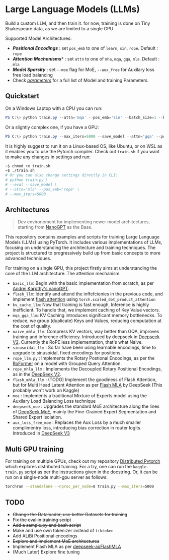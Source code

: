 # Large Language Models (LLMs) 

Build a custom LLM, and then train it. for now, training is done on Tiny Shakespeare data, as we are limited to a single GPU

Supported Model Architectures:
   - ***Positional Encodings*** : set `pos_emb` to one of `learn`, `sin`, `rope`.  Default : `rope` 
   - ***Attention Mechanisms**** : set `attn` to one of `mha`, `mqa`, `gqa`, `mla`. Default : `mla`
   - ***Model Sparsity*** : set `--moe` flag for MoE, `--aux_free` for Auxilary loss free load balancing
   - Check *[parameters](https://github.com/Vineet314/LLMs/blob/main/parameters.md)* for a full list of Model and training Parameters.

## Quickstart
On a Windows Laptop with a CPU you can run:
```powershell
PS C:\> python train.py --attn='mqa' --pos_emb='sin' --batch_size=1 --block_size=256 --total_batch_size_str='2**8'
```
Or a slightly complex one, if you have a GPU:
```powershell
PS C:\> python train.py --max_iters=5000 --save_model --attn='gqa' --pos_emb='rope' --n_head=16 --n_kv_heads=4 --eval --moe --aux_free --save_model
```
It is highly suggest to run it on a Linux-based OS, like Ubuntu, or on WSL as it enables you to use the Pytorch compiler. 
Check out `train.sh` if you want to make any changes in settings and run:
```bash
~$ chmod +x train.sh
~$ ./train.sh
# Or you can also change settings directly in CLI:
# python train.py \
# --eval --save_model \
# --attn='mla' --pos_emb='rope' \
# --max_iters=5000
```

## Architectures
> Dev environement for implementing newer model architectures, starting from [NanoGPT](https://github.com/karpathy/nanoGPT) as the Base. 

This repository contains examples and scripts for training Large Language Models (LLMs) using PyTorch.
It includes various implementations of LLMs, focusing on understanding the architecture and training techniques.
The project is structured to progressively build up from basic concepts to more advanced techniques.

For training on a single GPU, this project firstly aims at understanding the core of the LLM architecture: The attention mechanism.
  - `basic_llm`: Begin with the basic implementation from scratch, as per [Andrej Karpthy's nanoGPT](https://youtu.be/l8pRSuU81PU).
  - `flash_llm`: Identify and attend the inffefcienies in the previous code, and implement [flash attention](https://arxiv.org/abs/2205.14135) using `torch.scaled_dot_product_attention`
  - `kv_cache_llm`: Now that training is fast enough, Inference is highly inefficient. To handle that, we implement caching of Key Value vectors.
  - `mqa_gqa_llm`: KV Caching introduces significant memory bottlenecks. To reduce, we group (duplicate) Keys and Values, reducing computation at the cost of quality.
  - `naive_mhla_llm`: Compress KV vectors, way better than GQA, improves training and inference efficiency. Introduced by deepseek in [Deepseek V2](https://arxiv.org/abs/2405.04434). Currently the RoPE less implementation, that's what Naive.
  - `sinusoidal_llm` : So far have been using learnable encodings, time to upgrade to sinusoidal, fixed encodings for positions. 
  - `rope_llm.py` : Implements the Rotary Postional Encodings, as per the [RoFormer](https://arxiv.org/pdf/2104.09864v1) on a model with Grouped Query Attention.
  - `rope_mhla_llm` : Implements the Decoupled Rotary Positional Encodings, as in the [DeepSeek V2](https://arxiv.org/abs/2405.04434).
  - `flash_mhla_llm` : (TODO) Implement the goodiness of Flash Attention, but for Multi Head Latent Attention as per [Flash MLA](https://github.com/deepseek-ai/FlashMLA) by DeepSeek (This probably won't work on Kaggle)
  - `moe` : Implements a traditional Mixture of Experts model using the Auxilary Load Balancing Loss technique
  - `deepseek_moe` : Upgrades the standard MoE architecture along the lines of [DeepSeek MoE](https://arxiv.org/abs/2401.06066), mainly the Fine-Grained Expert Segmentation and Shared Expert Isolation.
  - `aux_loss_free_moe` : Replaces the Aux Loss by a much smaller complimentry loss, introducing bias correction in router logits. Introduced in [DeepSeek V3](https://arxiv.org/abs/2412.19437)

## Multi GPU training
For training on multiple GPUs, check out my repository [Distributed Pytorch](https://github.com/Vineet314/Distributed-Pytorch) which explores distributed training.
For a try, one can run the `kaggle-train.py` script as per the instructions given in the docstring. Or, it can be run on a single-node multi-gpu server as follows: 
```bash
torchrun --standalone --nproc_per_node=8 train.py --max_iters=5000
```
## TODO
- ~~Change the Dataloader, use better Datasets for training~~
- ~~Fix the eval in training script~~
- ~~Add a sample.py and bash script~~
- Make and use own tokenizer instead of `tiktoken` 
- Add ALiBi Positional encodings
- ~~Explore and implement MoE architectures~~
- Implement Flash MLA as per [deepseek-ai/FlashMLA](https://github.com/deepseek-ai/FlashMLA)
- (Much Later) Explore fine tuning
